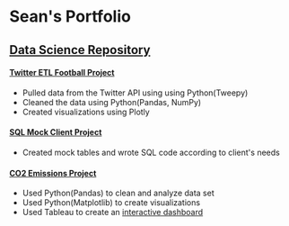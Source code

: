 # Sean's Portfolio

## [Data Science Repository](https://github.com/seanjkk/data-science-21)

#### [Twitter ETL Football Project](https://github.com/seanjkk/projects/tree/main/twitter-etl-football-project)

- Pulled data from the Twitter API using using Python(Tweepy)
- Cleaned the data using Python(Pandas, NumPy)
- Created visualizations using Plotly

#### [SQL Mock Client Project](https://github.com/seanjkk/projects/tree/main/sql-client-project)

- Created mock tables and wrote SQL code according to client's needs

#### [CO2 Emissions Project](https://github.com/seanjkk/projects/tree/main/co2-emissions-project)

- Used Python(Pandas) to clean and analyze data set
- Used Python(Matplotlib) to create visualizations
- Used Tableau to create an [interactive dashboard](https://public.tableau.com/app/profile/sean7198/viz/CarbonDioxideEmissions_16432672351780/Dashboard)

